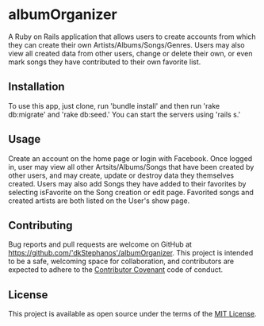 # albumOrganizer
A Ruby on Rails application that allows users to create accounts from which they can create their own Artists/Albums/Songs/Genres. Users may also view all created data from other users, change or delete their own, or even mark songs they have contributed to their own favorite list.


## Installation

To use this app, just clone, run 'bundle install' and then run 'rake db:migrate' and 'rake db:seed.' You can start the servers using 'rails s.'

## Usage

Create an account on the home page or login with Facebook. Once logged in, user may view all other Artsits/Albums/Songs that have been created by other users, and may create, update or destroy data they themselves created. Users may also add Songs they have added to their favorites by selecting isFavorite on the Song creation or edit page. Favorited songs and created artists are both listed on the User's show page.

## Contributing

Bug reports and pull requests are welcome on GitHub at https://github.com/'dkStephanos'/albumOrganizer. This project is intended to be a safe, welcoming space for collaboration, and contributors are expected to adhere to the [Contributor Covenant](http://contributor-covenant.org) code of conduct.

## License

This project is available as open source under the terms of the [MIT License](http://opensource.org/licenses/MIT).
